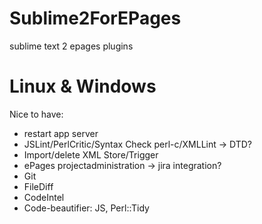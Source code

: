 Sublime2ForEPages
=================

sublime text 2 epages plugins

Linux & Windows
=====
Nice to have:
* restart app server
* JSLint/PerlCritic/Syntax Check perl-c/XMLLint -> DTD?
* Import/delete XML Store/Trigger
* ePages projectadministration -> jira integration?
* Git
* FileDiff
* CodeIntel
* Code-beautifier: JS, Perl::Tidy
